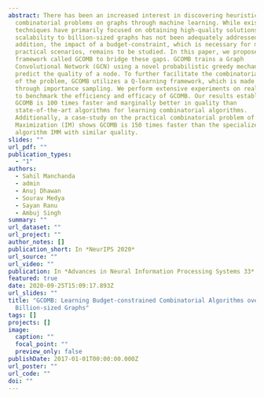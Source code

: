 ```yaml
---
abstract: There has been an increased interest in discovering heuristics for
  combinatorial problems on graphs through machine learning. While existing
  techniques have primarily focused on obtaining high-quality solutions,
  scalability to billion-sized graphs has not been adequately addressed. In
  addition, the impact of a budget-constraint, which is necessary for many
  practical scenarios, remains to be studied. In this paper, we propose a
  framework called GCOMB to bridge these gaps. GCOMB trains a Graph
  Convolutional Network (GCN) using a novel probabilistic greedy mechanism to
  predict the quality of a node. To further facilitate the combinatorial nature
  of the problem, GCOMB utilizes a Q-learning framework, which is made efficient
  through importance sampling. We perform extensive experiments on real graphs
  to benchmark the efficiency and efficacy of GCOMB. Our results establish that
  GCOMB is 100 times faster and marginally better in quality than
  state-of-the-art algorithms for learning combinatorial algorithms.
  Additionally, a case-study on the practical combinatorial problem of Influence
  Maximization (IM) shows GCOMB is 150 times faster than the specialized IM
  algorithm IMM with similar quality.
slides: ""
url_pdf: ""
publication_types:
  - "1"
authors:
  - Sahil Manchanda
  - admin
  - Anuj Dhawan
  - Sourav Medya
  - Sayan Ranu
  - Ambuj Singh
summary: ""
url_dataset: ""
url_project: ""
author_notes: []
publication_short: In *NeurIPS 2020*
url_source: ""
url_video: ""
publication: In *Advances in Neural Information Processing Systems 33*
featured: true
date: 2020-09-25T15:09:17.893Z
url_slides: ""
title: "GCOMB: Learning Budget-constrained Combinatorial Algorithms over
  Billion-sized Graphs"
tags: []
projects: []
image:
  caption: ""
  focal_point: ""
  preview_only: false
publishDate: 2017-01-01T00:00:00.000Z
url_poster: ""
url_code: ""
doi: ""
---
```


